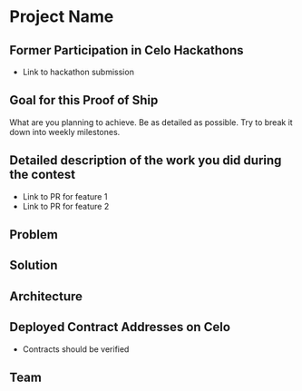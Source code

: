 # Project Name

## Former Participation in Celo Hackathons

- Link to hackathon submission

## Goal for this Proof of Ship

What are you planning to achieve. Be as detailed as possible. Try to break it down into weekly milestones. 

## Detailed description of the work you did during the contest

- Link to PR for feature 1
- Link to PR for feature 2

## Problem

## Solution

## Architecture

## Deployed Contract Addresses on Celo

- Contracts should be verified

## Team

